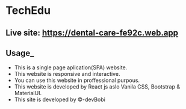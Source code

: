 # TechEdu
## Live site: https://dental-care-fe92c.web.app
## Usage_
- This is a single page aplication(SPA) website.
- This website is responsive and interactive.
- You can use this website in proffessional purpous.
- This website is developed by React js aslo Vanila CSS, Bootstrap & MaterialUI.
- This site is developed by ©-devBobi